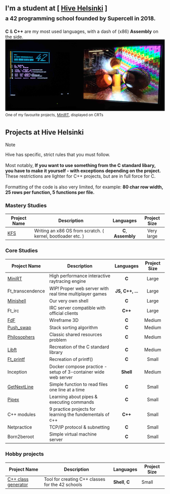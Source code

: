 ## I'm a student at [ [Hive Helsinki](https://www.hive.fi/) ] <br/> <sub> a 42 programming school founded by Supercell in 2018. <sub/>
**C** & **C++** are my most used languages, with a dash of (x86) **Assembly** on the side.
<img src="https://github.com/susikohmelo/susikohmelo/blob/main/crt_minirt.jpg"/> 
<sup> One of my favourite projects, [MiniRT](https://github.com/susikohmelo/minirt), displayed on CRTs <sup/>

## Projects at Hive Helsinki
>[!NOTE]
>Hive has specific, strict rules that you must follow.<br/><br/>
Most notably, **If you want to use something from the C standard libary, you have to make it yourself - with exceptions depending on the project.** These restrictions are lighter for C++ projects, but are in full force for C.<br><br>
Formatting of the code is also very limited, for example: **80 char row width, 25 rows per function, 5 functions per file.**

### Mastery Studies
| Project Name  | Description | Languages | Project Size |
| ---------- | -------------- |:---------:| :----------: |
| [KFS](https://github.com/susikohmelo/DOROS)            | Writing an x86 OS from scratch. ( kernel, bootloader etc. ) | **C**, **Assembly** | Very large |

### Core Studies
| Project Name  | Description | Languages | Project Size |
| ---------- | -------------- |:---------:| :----------: |
| [MiniRT](https://github.com/susikohmelo/minirt)            | High performance interactive raytracing engine                            | **C** | Large  |
| Ft_transcendence                                           | *WIP!* Proper web server with real time multiplayer games            | **JS, C++, ...** | Large  |
| [Minishell](https://github.com/susikohmelo/minishell)      | Our very own shell                                                        | **C** | Large  |
| Ft_irc                                                     | IRC server compatible with official clients                               |**C++**| Large  |
| [FdF](https://github.com/susikohmelo/FdF)                  | Wireframe 3D                                                              | **C** | Medium |
| [Push_swap](https://github.com/susikohmelo/push_swap)      | Stack sorting algorithm                                                   | **C** | Medium |
| [Philosophers](https://github.com/susikohmelo/philosophers)| Classic shared resources problem                                          | **C** | Medium |
| [Libft](https://github.com/susikohmelo/libft)              | Recreation of the C standard library                                      | **C** | Medium |
| [Ft_printf](https://github.com/susikohmelo/ft_printf)      | Recreation of printf()                                                    | **C** | Small |
| Inception                                                  | Docker compose practice - setup of 3-container wide web server          |**Shell**| Medium |
| [GetNextLine](https://github.com/susikohmelo/getnextline)  | Simple function to read files one line at a time                          | **C** | Small |
| [Pipex](https://github.com/susikohmelo/pipex)              | Learning about pipes & executing commands                                 | **C** | Small |
| C++ modules                                                | 9 practice projects for learning the fundementals of c++                  |**C++**| Small |
| Netpractice                                                | TCP/IP protocol & subnetting                                              | **C** | Small |
| Born2beroot                                                | Simple virtual machine server                                             | **C** | Small |

### Hobby projects
| Project Name  | Description | Languages | Project Size |
| ---------- | ------------- |-------------| --------- |
| [C++ class generator](https://github.com/susikohmelo/42_cpp_class_generator) | Tool for creating C++ classes for the 42 schools | **Shell**, **C** | Small  |
